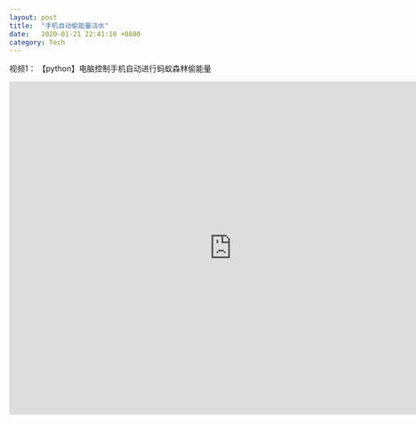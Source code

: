 ```yaml
---
layout: post
title:  "手机自动偷能量浇水"
date:   2020-01-21 22:41:10 +0800
category: Tech
---
```


视频1：
【python】电脑控制手机自动进行蚂蚁森林偷能量
<iframe src="http://player.bilibili.com/player.html?aid=583942199&bvid=BV1Qz4y1D7bq&cid=217096246&page=1" scrolling="no" width="800px" height="600px" border="0" frameborder="no" framespacing="0" allowfullscreen="true"> </iframe>
